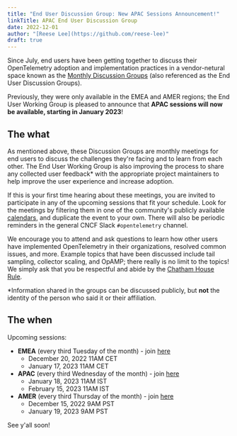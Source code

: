 ```yaml
---
title: "End User Discussion Group: New APAC Sessions Announcement!"
linkTitle: APAC End User Discussion Group
date: 2022-12-01
author: "[Reese Lee](https://github.com/reese-lee)"
draft: true 
---
```


Since July, end users have been getting together to discuss their OpenTelemetry 
adoption and implementation practices in a vendor-netural space known as the 
[Monthly Discussion Groups](https://opentelemetry.io/community/end-user/discussion-group/) 
(also referenced as the End User Discussion Groups). 

Previously, they were only available in the EMEA and AMER regions; the End User 
Working Group is pleased to announce that **APAC sessions will now be available, 
starting in January 2023**! 

## The what
As mentioned above, these Discussion Groups are monthly meetings for end users 
to discuss the challenges they're facing and to learn from each other. The End 
User Working Group is also improving the process to share any collected user 
feedback* with the appropriate project maintainers to help improve the user 
experience and increase adoption. 

If this is your first time hearing about these meetings, you are invited to 
participate in any of the upcoming sessions that fit your schedule. Look for 
the meetings by filtering them in one of the community's publicly available 
[calendars](https://github.com/open-telemetry/community#calendar), and duplicate 
the event to your own. There will also be periodic reminders in the general CNCF 
Slack `#opentelemetry` channel. 

We encourage you to attend and ask questions to learn how other users have 
implemented OpenTelemetry in their organizations, resolved common issues, and 
more. Example topics that have been discussed include tail sampling, collector 
scaling, and OpAMP; there really is no limit to the topics! We simply ask that 
you be respectful and abide by the [Chatham House Rule](https://www.chathamhouse.org/about-us/chatham-house-rule#:~:text=The%20Rule%20reads%20as%20follows,other%20participant%2C%20may%20be%20revealed.).

*Information shared in the groups can be discussed publicly, but **not** the 
identity of the person who said it or their affiliation. 

## The when
Upcoming sessions:

* **EMEA** (every third Tuesday of the month) - join [here](https://us06web.zoom.us/j/85691064809?pwd=c0VCejh)
  * December 20, 2022 11AM CET
  * January 17, 2023 11AM CET
* **APAC** (every third Wednesday of the month) - join [here](https://us06web.zoom.us/j/82702918447?pwd=WllKc0hmdTNuelhFdlhMM1Q3TktSQT09)
  * January 18, 2023 11AM IST 
  * February 15, 2023 11AM IST
* **AMER** (every third Thursday of the month) - join [here](https://us06web.zoom.us/j/87037874951?pwd=WGo3eUZpeWFZTlhJQXhJeXZhQmwvUT09)
  * December 15, 2022 9AM PST
  * January 19, 2023 9AM PST

See y'all soon! 
